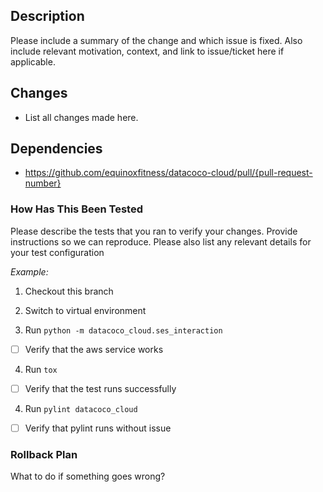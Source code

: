 ## Description

Please include a summary of the change and which issue is fixed. Also include relevant motivation, context, and link to issue/ticket here if applicable.

## Changes

-   List all changes made here.

## Dependencies

-   https://github.com/equinoxfitness/datacoco-cloud/pull/{pull-request-number}

### How Has This Been Tested

Please describe the tests that you ran to verify your changes. Provide instructions so we can reproduce. Please also list any relevant details for your test configuration

_Example:_
1.  Checkout this branch

2.  Switch to virtual environment

3.  Run `python -m datacoco_cloud.ses_interaction`

- [ ]   Verify that the aws service works

4.  Run `tox`
- [ ]   Verify that the test runs successfully

4.  Run `pylint datacoco_cloud`
- [ ]   Verify that pylint runs without issue

### Rollback Plan

What to do if something goes wrong?

